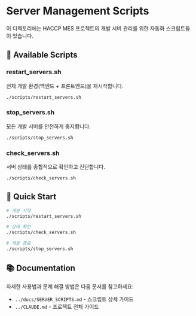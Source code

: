 # Server Management Scripts

이 디렉토리에는 HACCP MES 프로젝트의 개발 서버 관리를 위한 자동화 스크립트들이 있습니다.

## 📜 Available Scripts

### restart_servers.sh
전체 개발 환경(백엔드 + 프론트엔드)을 재시작합니다.
```bash
./scripts/restart_servers.sh
```

### stop_servers.sh  
모든 개발 서버를 안전하게 중지합니다.
```bash
./scripts/stop_servers.sh
```

### check_servers.sh
서버 상태를 종합적으로 확인하고 진단합니다.
```bash
./scripts/check_servers.sh
```

## 🚀 Quick Start

```bash
# 개발 시작
./scripts/restart_servers.sh

# 상태 확인  
./scripts/check_servers.sh

# 개발 종료
./scripts/stop_servers.sh
```

## 📚 Documentation

자세한 사용법과 문제 해결 방법은 다음 문서를 참고하세요:
- `../docs/SERVER_SCRIPTS.md` - 스크립트 상세 가이드
- `../CLAUDE.md` - 프로젝트 전체 가이드